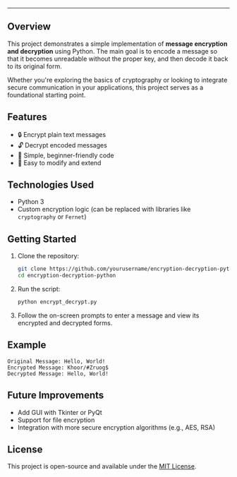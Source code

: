 ---
## Overview

This project demonstrates a simple implementation of **message encryption and decryption** using Python. The main goal is to encode a message so that it becomes unreadable without the proper key, and then decode it back to its original form.

Whether you're exploring the basics of cryptography or looking to integrate secure communication in your applications, this project serves as a foundational starting point.

## Features

- 🔒 Encrypt plain text messages  
- 🔓 Decrypt encoded messages  
- 🧠 Simple, beginner-friendly code  
- 📄 Easy to modify and extend  

## Technologies Used

- Python 3
- Custom encryption logic (can be replaced with libraries like `cryptography` or `Fernet`)

## Getting Started

1. Clone the repository:
   ```bash
   git clone https://github.com/yourusername/encryption-decryption-python.git
   cd encryption-decryption-python
   ```

2. Run the script:
   ```bash
   python encrypt_decrypt.py
   ```

3. Follow the on-screen prompts to enter a message and view its encrypted and decrypted forms.

## Example

```plaintext
Original Message: Hello, World!
Encrypted Message: Khoor/#Zruog$
Decrypted Message: Hello, World!
```

## Future Improvements

- Add GUI with Tkinter or PyQt
- Support for file encryption
- Integration with more secure encryption algorithms (e.g., AES, RSA)

## License

This project is open-source and available under the [MIT License](LICENSE).
